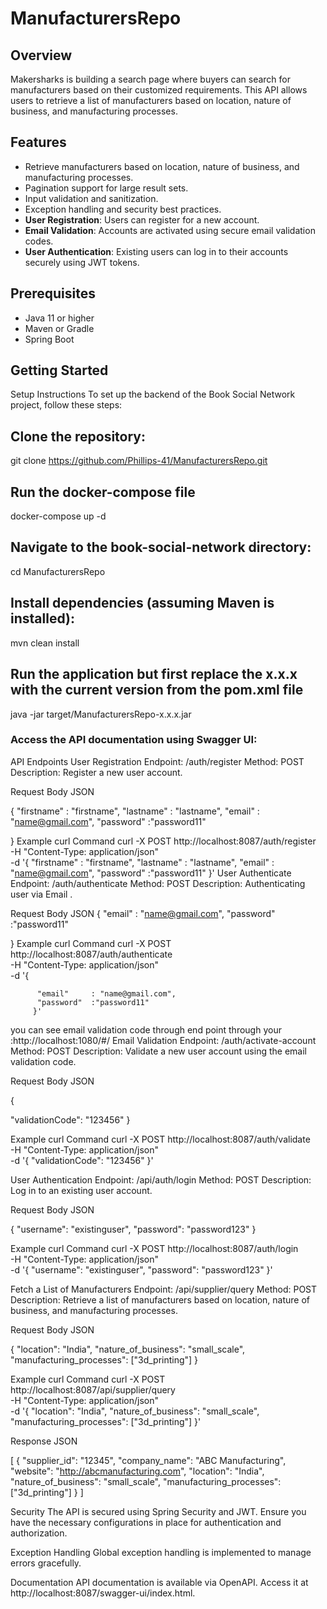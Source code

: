 # ManufacturersRepo
## Overview
Makersharks is building a search page where buyers can search for manufacturers based on their customized requirements. This API allows users to retrieve a list of manufacturers based on location, nature of business, and manufacturing processes.

## Features
- Retrieve manufacturers based on location, nature of business, and manufacturing processes.
- Pagination support for large result sets.
- Input validation and sanitization.
- Exception handling and security best practices.
- **User Registration**: Users can register for a new account.
- **Email Validation**: Accounts are activated using secure email validation codes.
- **User Authentication**: Existing users can log in to their accounts securely using JWT tokens.

## Prerequisites
- Java 11 or higher
- Maven or Gradle
- Spring Boot

## Getting Started
Setup Instructions
To set up the backend of the Book Social Network project, follow these steps:

## Clone the repository:
   git clone https://github.com/Phillips-41/ManufacturersRepo.git
## Run the docker-compose file
  docker-compose up -d
## Navigate to the book-social-network directory:
  cd ManufacturersRepo
## Install dependencies (assuming Maven is installed):
  mvn clean install
## Run the application but first replace the x.x.x with the current version from the pom.xml file
  java -jar target/ManufacturersRepo-x.x.x.jar
### Access the API documentation using Swagger UI:


API Endpoints
User Registration
Endpoint: /auth/register
Method: POST
Description: Register a new user account.

Request Body
JSON

{
 "firstname" : "firstname",
  "lastname"  : "lastname",
  "email"     : "name@gmail.com",
  "password"  :"password11"
  
}
Example curl Command
curl -X POST http://localhost:8087/auth/register \
     -H "Content-Type: application/json" \
     -d '{
          "firstname" : "firstname",
          "lastname"  : "lastname",
          "email"     : "name@gmail.com",
          "password"  :"password11"
         }'
User Authenticate
Endpoint: /auth/authenticate
Method: POST
Description: Authenticating user via Email .

Request Body
JSON
{
  "email"     : "name@gmail.com",
  "password"  :"password11"
  
}
Example curl Command
curl -X POST http://localhost:8087/auth/authenticate \
     -H "Content-Type: application/json" \
     -d '{
        
          "email"     : "name@gmail.com",
          "password"  :"password11"
         }'
you can see email validation code through end point through your :http://localhost:1080/#/
Email Validation
Endpoint: /auth/activate-account
Method: POST
Description: Validate a new user account using the email validation code.

Request Body
JSON

{

  "validationCode": "123456"
}

Example curl Command
curl -X POST http://localhost:8087/auth/validate \
     -H "Content-Type: application/json" \
     -d '{
           "validationCode": "123456"
         }'

User Authentication
Endpoint: /api/auth/login
Method: POST
Description: Log in to an existing user account.

Request Body
JSON

{
  "username": "existinguser",
  "password": "password123"
}

Example curl Command
curl -X POST http://localhost:8087/auth/login \
     -H "Content-Type: application/json" \
     -d '{
           "username": "existinguser",
           "password": "password123"
         }'

Fetch a List of Manufacturers
Endpoint: /api/supplier/query
Method: POST
Description: Retrieve a list of manufacturers based on location, nature of business, and manufacturing processes.

Request Body
JSON

{
  "location": "India",
  "nature_of_business": "small_scale",
  "manufacturing_processes": ["3d_printing"]
}

Example curl Command
curl -X POST http://localhost:8087/api/supplier/query \
     -H "Content-Type: application/json" \
     -d '{
           "location": "India",
           "nature_of_business": "small_scale",
           "manufacturing_processes": ["3d_printing"]
         }'

Response
JSON

[
  {
    "supplier_id": "12345",
    "company_name": "ABC Manufacturing",
    "website": "http://abcmanufacturing.com",
    "location": "India",
    "nature_of_business": "small_scale",
    "manufacturing_processes": ["3d_printing"]
  }
]

Security
The API is secured using Spring Security and JWT. Ensure you have the necessary configurations in place for authentication and authorization.

Exception Handling
Global exception handling is implemented to manage errors gracefully.

Documentation
API documentation is available via OpenAPI. Access it at http://localhost:8087/swagger-ui/index.html.
